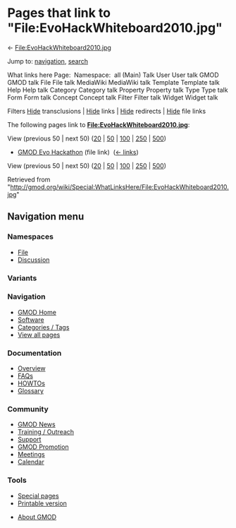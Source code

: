 <div id="mw-page-base" class="noprint">

</div>

<div id="mw-head-base" class="noprint">

</div>

<div id="content" class="mw-body" role="main">

<span id="top"></span>

<div id="mw-js-message" style="display:none;">

</div>



# <span dir="auto">Pages that link to "File:EvoHackWhiteboard2010.jpg"</span>

<div id="bodyContent">

<div id="contentSub">

←
[File:EvoHackWhiteboard2010.jpg](/wiki/File:EvoHackWhiteboard2010.jpg "File:EvoHackWhiteboard2010.jpg")

</div>

<div id="jump-to-nav" class="mw-jump">

Jump to: [navigation](#mw-navigation), [search](#p-search)

</div>

<div id="mw-content-text">

What links here Page:  Namespace:  all (Main) Talk User User talk GMOD
GMOD talk File File talk MediaWiki MediaWiki talk Template Template talk
Help Help talk Category Category talk Property Property talk Type Type
talk Form Form talk Concept Concept talk Filter Filter talk Widget
Widget talk

Filters
[Hide](/mediawiki/index.php?title=Special:WhatLinksHere/File:EvoHackWhiteboard2010.jpg&hidetrans=1 "Special:WhatLinksHere/File:EvoHackWhiteboard2010.jpg")
transclusions \|
[Hide](/mediawiki/index.php?title=Special:WhatLinksHere/File:EvoHackWhiteboard2010.jpg&hidelinks=1 "Special:WhatLinksHere/File:EvoHackWhiteboard2010.jpg")
links \|
[Hide](/mediawiki/index.php?title=Special:WhatLinksHere/File:EvoHackWhiteboard2010.jpg&hideredirs=1 "Special:WhatLinksHere/File:EvoHackWhiteboard2010.jpg")
redirects \|
[Hide](/mediawiki/index.php?title=Special:WhatLinksHere/File:EvoHackWhiteboard2010.jpg&hideimages=1 "Special:WhatLinksHere/File:EvoHackWhiteboard2010.jpg")
file links

The following pages link to
**[File:EvoHackWhiteboard2010.jpg](/wiki/File:EvoHackWhiteboard2010.jpg "File:EvoHackWhiteboard2010.jpg")**:

View (previous 50 \| next 50)
([20](/mediawiki/index.php?title=Special:WhatLinksHere/File:EvoHackWhiteboard2010.jpg&limit=20 "Special:WhatLinksHere/File:EvoHackWhiteboard2010.jpg")
\|
[50](/mediawiki/index.php?title=Special:WhatLinksHere/File:EvoHackWhiteboard2010.jpg&limit=50 "Special:WhatLinksHere/File:EvoHackWhiteboard2010.jpg")
\|
[100](/mediawiki/index.php?title=Special:WhatLinksHere/File:EvoHackWhiteboard2010.jpg&limit=100 "Special:WhatLinksHere/File:EvoHackWhiteboard2010.jpg")
\|
[250](/mediawiki/index.php?title=Special:WhatLinksHere/File:EvoHackWhiteboard2010.jpg&limit=250 "Special:WhatLinksHere/File:EvoHackWhiteboard2010.jpg")
\|
[500](/mediawiki/index.php?title=Special:WhatLinksHere/File:EvoHackWhiteboard2010.jpg&limit=500 "Special:WhatLinksHere/File:EvoHackWhiteboard2010.jpg"))

- [GMOD Evo Hackathon](/wiki/GMOD_Evo_Hackathon "GMOD Evo Hackathon")
  (file link) ‎ <span class="mw-whatlinkshere-tools">([←
  links](/mediawiki/index.php?title=Special:WhatLinksHere&target=GMOD+Evo+Hackathon "Special:WhatLinksHere"))</span>

View (previous 50 \| next 50)
([20](/mediawiki/index.php?title=Special:WhatLinksHere/File:EvoHackWhiteboard2010.jpg&limit=20 "Special:WhatLinksHere/File:EvoHackWhiteboard2010.jpg")
\|
[50](/mediawiki/index.php?title=Special:WhatLinksHere/File:EvoHackWhiteboard2010.jpg&limit=50 "Special:WhatLinksHere/File:EvoHackWhiteboard2010.jpg")
\|
[100](/mediawiki/index.php?title=Special:WhatLinksHere/File:EvoHackWhiteboard2010.jpg&limit=100 "Special:WhatLinksHere/File:EvoHackWhiteboard2010.jpg")
\|
[250](/mediawiki/index.php?title=Special:WhatLinksHere/File:EvoHackWhiteboard2010.jpg&limit=250 "Special:WhatLinksHere/File:EvoHackWhiteboard2010.jpg")
\|
[500](/mediawiki/index.php?title=Special:WhatLinksHere/File:EvoHackWhiteboard2010.jpg&limit=500 "Special:WhatLinksHere/File:EvoHackWhiteboard2010.jpg"))

</div>

<div class="printfooter">

Retrieved from
"<http://gmod.org/wiki/Special:WhatLinksHere/File:EvoHackWhiteboard2010.jpg>"

</div>

<div id="catlinks" class="catlinks catlinks-allhidden">

</div>

<div class="visualClear">

</div>

</div>

</div>

<div id="mw-navigation">

## Navigation menu

<div id="mw-head">



<div id="left-navigation">

<div id="p-namespaces" class="vectorTabs" role="navigation"
aria-labelledby="p-namespaces-label">

### Namespaces

- <span id="ca-nstab-image"><a href="/wiki/File:EvoHackWhiteboard2010.jpg" accesskey="c"
  title="View the file page [c]">File</a></span>
- <span id="ca-talk"><a
  href="/mediawiki/index.php?title=File_talk:EvoHackWhiteboard2010.jpg&amp;action=edit&amp;redlink=1"
  accesskey="t"
  title="Discussion about the content page [t]">Discussion</a></span>

</div>

<div id="p-variants" class="vectorMenu emptyPortlet" role="navigation"
aria-labelledby="p-variants-label">

### 

### Variants[](#)

<div class="menu">

</div>

</div>

</div>





</div>

</div>

</div>

<div id="mw-panel">

<div id="p-logo" role="banner">

<a href="/wiki/Main_Page"
style="background-image: url(http://gmod.org/images/GMOD-cogs.png);"
title="Visit the main page"></a>

</div>

<div id="p-Navigation" class="portal" role="navigation"
aria-labelledby="p-Navigation-label">

### Navigation

<div class="body">

- <span id="n-GMOD-Home">[GMOD Home](/wiki/Main_Page)</span>
- <span id="n-Software">[Software](/wiki/GMOD_Components)</span>
- <span id="n-Categories-.2F-Tags">[Categories /
  Tags](/wiki/Categories)</span>
- <span id="n-View-all-pages">[View all
  pages](/wiki/Special:AllPages)</span>

</div>

</div>

<div id="p-Documentation" class="portal" role="navigation"
aria-labelledby="p-Documentation-label">

### Documentation

<div class="body">

- <span id="n-Overview">[Overview](/wiki/Overview)</span>
- <span id="n-FAQs">[FAQs](/wiki/Category:FAQ)</span>
- <span id="n-HOWTOs">[HOWTOs](/wiki/Category:HOWTO)</span>
- <span id="n-Glossary">[Glossary](/wiki/Glossary)</span>

</div>

</div>

<div id="p-Community" class="portal" role="navigation"
aria-labelledby="p-Community-label">

### Community

<div class="body">

- <span id="n-GMOD-News">[GMOD News](/wiki/GMOD_News)</span>
- <span id="n-Training-.2F-Outreach">[Training /
  Outreach](/wiki/Training_and_Outreach)</span>
- <span id="n-Support">[Support](/wiki/Support)</span>
- <span id="n-GMOD-Promotion">[GMOD
  Promotion](/wiki/GMOD_Promotion)</span>
- <span id="n-Meetings">[Meetings](/wiki/Meetings)</span>
- <span id="n-Calendar">[Calendar](/wiki/Calendar)</span>

</div>

</div>

<div id="p-tb" class="portal" role="navigation"
aria-labelledby="p-tb-label">

### Tools

<div class="body">

- <span id="t-specialpages"><a href="/wiki/Special:SpecialPages" accesskey="q"
  title="A list of all special pages [q]">Special pages</a></span>
- <span id="t-print"><a
  href="/mediawiki/index.php?title=Special:WhatLinksHere/File:EvoHackWhiteboard2010.jpg&amp;printable=yes"
  rel="alternate" accesskey="p"
  title="Printable version of this page [p]">Printable version</a></span>

</div>

</div>

</div>

</div>

<div id="footer" role="contentinfo">

- <span id="footer-places-about">[About
  GMOD](/wiki/GMOD:About "GMOD:About")</span>

<!-- -->






</div>
